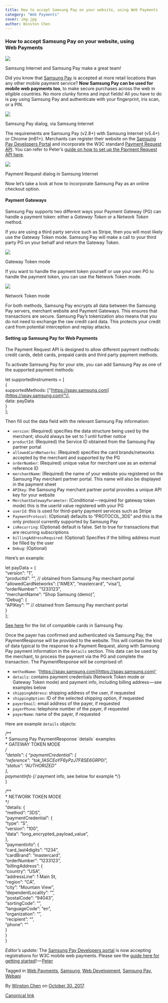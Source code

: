 ```yaml
---
title: How to accept Samsung Pay on your website, using Web Payments
category: "Web Payments"
cover: img.jpg
author: Winston Chen
---
```


### How to accept Samsung Pay on your website, using Web Payments

![](https://cdn-images-1.medium.com/max/800/1*MyC8z36t5PznhZGWKTnDPA.png)

Samsung Internet and Samsung Pay make a great team!

Did you know that [Samsung Pay](http://www.samsung.com/samsung-pay/) is accepted at more retail locations than any other mobile payment service? **Now Samsung Pay can be used for mobile web payments too**, to make secure purchases across the web in eligible countries. No more clunky forms and input fields! All you have to do is pay using Samsung Pay and authenticate with your fingerprint, iris scan, or a PIN.

![](https://cdn-images-1.medium.com/max/800/1*iK5ZMheh2rpQN-jcAjYATQ.png)

Samsung Pay dialog, via Samsung Internet

The requirements are Samsung Pay (v2.8+) with Samsung Internet (v5.4+) or Chrome (m61+). Merchants can register their website on the [Samsung Pay Developers Portal](https://pay.samsung.com/developers) and incorporate the W3C standard [Payment Request API](https://www.w3.org/blog/wpwg/2017/09/14/payment-request-api-now-being-implemented-in-all-major-browsers-advances-on-the-recommendation-track/). You can refer to Peter’s [guide on how to set up the Payment Request API here](https://medium.com/samsung-internet-dev/how-to-take-payments-on-the-web-with-the-payment-request-api-a523f6fc7c1f).

![](https://cdn-images-1.medium.com/max/800/1*xFF__RlmHNISyOz-nmcfdA.png)

Payment Request dialog in Samsung Internet

Now let’s take a look at how to incorporate Samsung Pay as an online checkout option.

#### Payment Gateways

Samsung Pay supports two different ways your Payment Gateway (PG) can handle a payment token: either a _Gateway Token_ or a _Network Token_ method.

If you are using a third party service such as Stripe, then you will most likely use the Gateway Token mode. Samsung Pay will make a call to your third party PG on your behalf and return the Gateway Token.

![](https://cdn-images-1.medium.com/max/1000/1*ERNkxT11tdVU4fYRjTbu_g.png)

Gateway Token mode

If you want to handle the payment token yourself or use your own PG to handle the payment token, you can use the Network Token mode.

![](https://cdn-images-1.medium.com/max/1000/1*sbCACAnvJRKWEShk_UJn3g.png)

Network Token mode

For both methods, Samsung Pay encrypts all data between the Samsung Pay servers, merchant website and Payment Gateways. This ensures that transactions are secure. Samsung Pay’s tokenization also means that you do not need to exchange the raw credit card data. This protects your credit card from potential interception and replay attacks.

#### Setting up Samsung Pay for Web Payments

The Payment Request API is designed to allow different payment methods: credit cards, debit cards, prepaid cards and third party payment methods.

To activate Samsung Pay for your site, you can add Samsung Pay as one of the supported payment methods:

let supportedInstruments = \[  
{  
  supportedMethods: \[“[https://spay.samsung.com](https://spay.samsung.com)”\],  
  data: payData  
}  
\];

Then fill out the data field with the relevant Samsung Pay information:

*   `version`: (Required) specifies the data structure being used by the merchant; should always be set to 1 until further notice
*   `productId`: (Required) the Service ID obtained from the Samsung Pay partner portal
*   `allowedCardNetworks`: (Required) specifies the card brands/networks accepted by the merchant and supported by the PG
*   `orderNumber`: (Required) unique value for merchant use as an external reference ID
*   `merchantName`: (Required) the name of your website you registered on the Samsung Pay merchant partner portal. This name will also be displayed in the payment sheet
*   `APIKey`: the Samsung Pay merchant partner portal provides a unique API key for your website
*   `MerchantGatewayParameter`: (Conditional — required for gateway token mode) this is the userId value registered with your PG
*   `userId`: this is used for third-party payment services such as Stripe
*   `PaymentProtocol`: (Optional) defaults to “PROTOCOL_3DS” and this is the only protocol currently supported by Samsung Pay
*   `isRecurring`: (Optional) default is false. Set to true for transactions that are recurring subscriptions
*   `billingAddressRequired`: (Optional) Specifies if the billing address must be filled by the user
*   `Debug`: (Optional)

Here’s an example:

let payData = {  
  “version”: “1”,  
  “productId”: “”, // obtained from Samsung Pay merchant portal  
  “allowedCardNetworks”: \[“AMEX”, “mastercard”, “visa”\],  
  “orderNumber”: "1233123",  
  “merchantName”: “Shop Samsung (demo)”,  
  “Debug”: {  
    “APIKey”: “” // obtained from Samsung Pay merchant portal  
  }  
};

[See here](https://www.samsung.com/us/samsung-pay/compatible-cards/) for the list of compatible cards in Samsung Pay.

Once the payer has confirmed and authenticated via Samsung Pay, the PaymentResponse will be provided to the website. This will contain the kind of data typical to the response to a Payment Request, along with Samsung Pay payment information in the `details` section. This data can be used by the merchant, to process the payment via the PG and complete the transaction. The PaymentResponse will be comprised of:

*   `methodName`: ‘[https://spay.samsung.com](https://spay.samsung.com)’
*   `details`: contains payment credentials (Network Token mode or Gateway Token mode) and payment info, including billing address — see examples below
*   `shippingAddress`: shipping address of the user, if requested
*   `shippingOption`: ID of the selected shipping option, if requested
*   `payerEmail`: email address of the payer, if requested
*   `payerPhone`: telephone number of the payer, if requested
*   `payerName`: name of the payer, if requested

Here are example `details` objects:

/**  
 \* Samsung Pay PaymentResponse \`details\` examples  
 \* GATEWAY TOKEN MODE  
 */  
“details”: {  “paymentCredential”: {  
    “reference”: “tok_1ASCEoYF6yPzJ7F8SE6GRP0i”,  
    “status”: “AUTHORIZED”  
  },  
  paymentInfo {/* payment info, see below for example */}  
}

/**  
 \* NETWORK TOKEN MODE  
 */  
“details: {  
  “method”: “3DS”,  
  “paymentCredential”: {  
    “type”: “S”,  
    “version”: “100”,  
    “data”: “long\_encrypted\_payload_value”,  
  },  
  “paymentInfo”: {  
    “card_last4digits”: “1234”,  
    “cardBrand”: “mastercard”,  
    “orderNumber”: “1233123”,  
    “billingAddress”: {  
      “country”: “USA”,  
      “addressLine”: 1 Main St,  
      “region”: “CA”,  
      “city”: “Mountain View”,  
      “dependentLocality”: “”,  
      “postalCode”: “94043”,  
      “sortingCode”: “”,  
      “languageCode”: “en”,  
      “organization”: “”,  
      “recipient”: “”,  
      “phone”: “”  
    }  
  }  
}

_Editor’s update:_ The [Samsung Pay Developers portal](https://pay.samsung.com/developers) is now accepting registrations for W3C mobile web payments. Please see the [guide here for getting started](https://developer.samsung.com/internet/android/web-payments-guide)! — [Peter](https://medium.com/u/27616666fa21)

Tagged in [Web Payments](https://medium.com/tag/web-payments), [Samsung](https://medium.com/tag/samsung), [Web Development](https://medium.com/tag/web-development), [Samsung Pay](https://medium.com/tag/samsung-pay), [Webapi](https://medium.com/tag/webapi)

By [Winston Chen](https://medium.com/@winstonchen1337) on [October 30, 2017](https://medium.com/p/c2fcd4d26c02).

[Canonical link](https://medium.com/@winstonchen1337/how-to-accept-samsung-pay-on-your-website-using-web-payments-c2fcd4d26c02)
